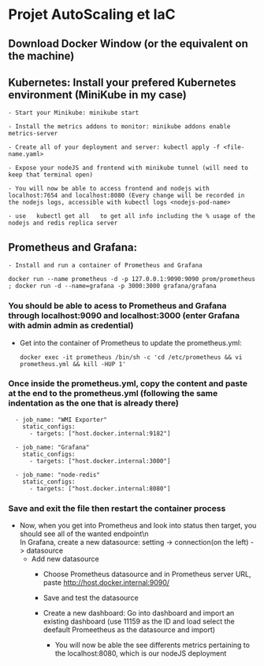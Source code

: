 # Projet AutoScaling et IaC

## Download Docker Window (or the equivalent on the machine)

## Kubernetes: Install your prefered Kubernetes environment (MiniKube in my case)

    - Start your Minikube: minikube start
    
    - Install the metrics addons to monitor: minikube addons enable metrics-server
    
    - Create all of your deployment and server: kubectl apply -f <file-name.yaml>
    
    - Expose your nodeJS and frontend with minikube tunnel (will need to keep that terminal open)
    
    - You will now be able to access frontend and nodejs with localhost:7654 and localhost:8080 (Every change will be recorded in the nodejs logs, accessible with kubectl logs <nodejs-pod-name>
    
    - use   kubectl get all   to get all info including the % usage of the nodejs and redis replica server

## Prometheus and Grafana: 
    - Install and run a container of Prometheus and Grafana 
    
    docker run --name prometheus -d -p 127.0.0.1:9090:9090 prom/prometheus ; docker run -d --name=grafana -p 3000:3000 grafana/grafana

### You should be able to acess to Prometheus and Grafana through localhost:9090 and localhost:3000 (enter Grafana with admin admin as credential)
  - Get into the container of Prometheus to update the prometheus.yml: 
    
        docker exec -it prometheus /bin/sh -c 'cd /etc/prometheus && vi prometheus.yml && kill -HUP 1' 
        
### Once inside the prometheus.yml, copy the content and paste at the end to the prometheus.yml (following the same indentation as the one that is already there)

      - job_name: "WMI Exporter"
        static_configs:
          - targets: ["host.docker.internal:9182"]
    
      - job_name: "Grafana"
        static_configs:
          - targets: ["host.docker.internal:3000"]
    
      - job_name: "node-redis"
        static_configs:
          - targets: ["host.docker.internal:8080"]

### Save and exit the file then restart the container process

- Now, when you get into Prometheus and look into status then target, you should see all of the wanted endpoint\n        
In Grafana, create a new datasource: setting -> connection(on the left) -> datasource
  - Add new datasource
    - Choose Prometheus datasource and in Prometheus server URL, paste http://host.docker.internal:9090/
    - Save and test the datasource
        
    - Create a new dashboard: Go into dashboard and import an existing dashboard (use 11159 as the ID and load select the deefault Promeetheus as the datasource and import)
      - You will now be able the see differents metrics pertaining to the localhost:8080, which is our nodeJS deployment    



